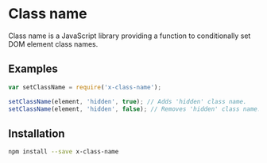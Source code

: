 # Class name

Class name is a JavaScript library providing a function to conditionally
set DOM element class names.

## Examples

```js
var setClassName = require('x-class-name');

setClassName(element, 'hidden', true); // Adds 'hidden' class name.
setClassName(element, 'hidden', false); // Removes 'hidden' class name.
```

## Installation

```sh
npm install --save x-class-name
```